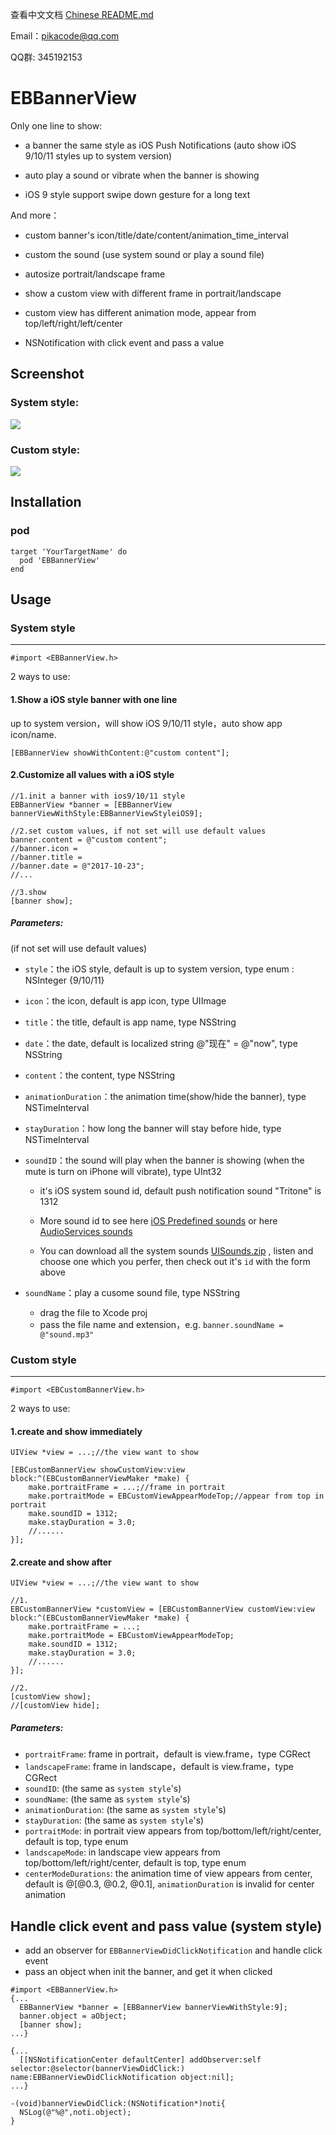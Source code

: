 查看中文文档 [Chinese README.md](/README_CHS.md)

Email：pikacode@qq.com

QQ群: 345192153



# EBBannerView

Only one line to show:

- a banner the same style as iOS Push Notifications (auto show iOS 9/10/11 styles up to system version)
- auto play a sound or vibrate when the banner is showing


- iOS 9 style support swipe down gesture for a long text

And more：

- custom banner's icon/title/date/content/animation_time_interval
- custom the sound (use system sound or play a sound file)


- autosize portrait/landscape frame
- show a custom view with different frame in portrait/landscape
- custom view has different animation mode, appear from top/left/right/left/center


- NSNotification with click event and pass a value




## Screenshot

### System style:

  ![](screenshot/3.gif)



### Custom style:

  ![](screenshot/4.gif)



## Installation

### pod

	target 'YourTargetName' do
	  pod 'EBBannerView'
	end




## Usage


### System style

---

```objc
#import <EBBannerView.h>
```

2 ways to use:



#### 1.Show a iOS style banner with one line

up to system version，will show iOS 9/10/11 style，auto show app icon/name.

```objc
[EBBannerView showWithContent:@"custom content"];
```




#### 2.Customize all values with a iOS style

```objc
//1.init a banner with ios9/10/11 style
EBBannerView *banner = [EBBannerView bannerViewWithStyle:EBBannerViewStyleiOS9];
 
//2.set custom values, if not set will use default values
banner.content = @"custom content";
//banner.icon = 
//banner.title = 
//banner.date = @"2017-10-23";
//...
 
//3.show
[banner show];
```



##### Parameters: 

(if not set will use default values)

- `style`：the iOS style, default is up to system version, type enum : NSInteger {9/10/11}

- `icon`：the icon, default is app icon, type UIImage

- `title`：the title, default is app name, type NSString

- `date`：the date, default is localized string @"现在" =  @"now", type NSString

- `content`：the content, type NSString

- `animationDuration`：the animation time(show/hide the banner), type NSTimeInterval

- `stayDuration`：how long the banner will stay before hide, type NSTimeInterval

- `soundID`：the sound will play when the banner is showing (when the mute is turn on iPhone will vibrate), type UInt32

  - it's iOS system sound id, default push notification sound "Tritone" is 1312
  - More sound id to see here [iOS Predefined sounds](http://iphonedevwiki.net/index.php/AudioServices#) or here [AudioServices sounds](http://www.cocoachina.com/bbs/read.php?tid=134344)

  - You can download all the system sounds [UISounds.zip](/UISounds.zip) , listen and choose one which you perfer, then check out it's `id` with the form above

- `soundName`：play a cusome sound file, type NSString
  - drag the file to Xcode proj
  - pass the file name and extension，e.g. `banner.soundName = @"sound.mp3"` 




### Custom style

---

```objc
#import <EBCustomBannerView.h>
```

2 ways to use:



#### 1.create and show immediately

```objc
UIView *view = ...;//the view want to show

[EBCustomBannerView showCustomView:view block:^(EBCustomBannerViewMaker *make) {
	make.portraitFrame = ...;//frame in portrait
	make.portraitMode = EBCustomViewAppearModeTop;//appear from top in portrait
	make.soundID = 1312;
	make.stayDuration = 3.0;
	//......
}];
```



#### 2.create and show after

```objc
UIView *view = ...;//the view want to show

//1.
EBCustomBannerView *customView = [EBCustomBannerView customView:view block:^(EBCustomBannerViewMaker *make) {
	make.portraitFrame = ...;
	make.portraitMode = EBCustomViewAppearModeTop;
	make.soundID = 1312;
	make.stayDuration = 3.0;
	//......
}];

//2.
[customView show];
//[customView hide];
```



##### Parameters:

- `portraitFrame`:  frame in portrait，default is view.frame，type CGRect
- `landscapeFrame`: frame in landscape，default is view.frame，type CGRect
- `soundID`: (the same as `system style`'s)
- `soundName`: (the same as `system style`'s)
- `animationDuration`: (the same as `system style`'s)
- `stayDuration`: (the same as `system style`'s)
- `portraitMode`: in portrait view appears from top/bottom/left/right/center, default is top, type enum
- `landscapeMode`: in landscape view appears from top/bottom/left/right/center, default is top, type enum
- `centerModeDurations`: the animation time of view appears from center, default is @[@0.3, @0.2, @0.1],  `animationDuration` is invalid for center animation



## Handle click event and pass value (system style)

- add an observer for `EBBannerViewDidClickNotification` and handle click event
- pass an object when init the banner, and get it when clicked

```objc
#import <EBBannerView.h>
{...
  EBBannerView *banner = [EBBannerView bannerViewWithStyle:9];
  banner.object = aObject;
  [banner show];
...}

{...
  [[NSNotificationCenter defaultCenter] addObserver:self selector:@selector(bannerViewDidClick:) name:EBBannerViewDidClickNotification object:nil];
...}

-(void)bannerViewDidClick:(NSNotification*)noti{
  NSLog(@"%@",noti.object);
}
```
